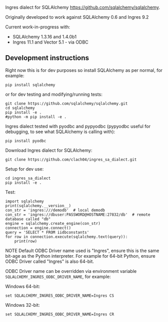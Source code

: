 Ingres dialect for SQLAlchemy https://github.com/sqlalchemy/sqlalchemy.

Originally developed to work against SQLAlchemy 0.6 and Ingres 9.2

Current work-in-progress with:

  * SQLAlchemy 1.3.16 and 1.4.0b1
  * Ingres 11.1 and Vector 5.1 - via ODBC


## Development instructions

Right now this is for dev purposes so install SQLAlchemy as per normal, for example:

    pip install sqlalchemy

or for dev testing and modifying/running tests:

    git clone https://github.com/sqlalchemy/sqlalchemy.git
    cd sqlalchemy
    pip install -e .
    #python -m pip install -e .

Ingres dialect tested with pyodbc and pypyodbc (pypyodbc useful for debugging, to see what SQLAlchemy is calling with):

    pip install pyodbc

Download Ingres dialect for SQLAlchemy:

    git clone https://github.com/clach04/ingres_sa_dialect.git

Setup for dev use:

    cd ingres_sa_dialect
    pip install -e .

Test:

    import sqlalchemy
    print(sqlalchemy.__version__)
    con_str = 'ingres:///demodb'  # local demodb
    con_str = 'ingres://dbuser:PASSWORD@HOSTNAME:27832/db'  # remote database called "db"
    engine = sqlalchemy.create_engine(con_str)
    connection = engine.connect()
    query = 'SELECT * FROM iidbconstants'
    for row in connection.execute(sqlalchemy.text(query)):
        print(row)


NOTE Default ODBC Driver name used is "Ingres", ensure this is the same bit-age as the Python interpreter.
For example for 64-bit Python, ensure ODBC Driver called "Ingres" is also 64-bit.

ODBC Driver name can be overridden via environment variable `SQLALCHEMY_INGRES_ODBC_DRIVER_NAME`, for example:


Windows 64-bit:

    set SQLALCHEMY_INGRES_ODBC_DRIVER_NAME=Ingres CS

Windows 32-bit:

    set SQLALCHEMY_INGRES_ODBC_DRIVER_NAME=Ingres CR
